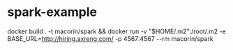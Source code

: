 # spark-example

docker build . -t macorin/spark && docker run -v "$HOME/.m2":/root/.m2 -e BASE_URL=http://hiring.axreng.com/ -p 4567:4567 --rm macorin/spark
